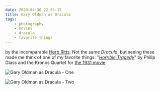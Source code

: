 ```yaml
---
date: 2020-04-30 22:55:15
title: Gary Oldman as Dracula
tags:
    - photography
    - movies
    - dracula
    - favorite things
---
```


by the incomparable [Herb Ritts](https://www.google.com/search?q=herb+ritts&source=lnms&tbm=isch&sa=X). Not the same _Dracula_, but seeing these made me think of one of my favorite things: "[_Horrible Tragedy_](https://open.spotify.com/track/46EGPjNMDDVc6ofxVelN1B)" by Philip Glass and the Kronos Quartet for [the 1931 movie](https://en.wikipedia.org/wiki/Dracula_(album)).

![Gary Oldman as Dracula - One](/misc/g/gary_oldman_dracula_1.png)

![Gary Oldman as Dracula - Two](/misc/g/gary_oldman_dracula_2.jpg)
